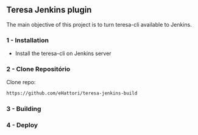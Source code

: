 ## Teresa Jenkins plugin

The main objective of this project is to turn teresa-cli available to Jenkins.

### 1 - Installation

* Install the teresa-cli on Jenkins server

### 2 - Clone Repositório

Clone repo:

```bash
https://github.com/eHattori/teresa-jenkins-build
```

### 3 - Building

### 4 - Deploy 

